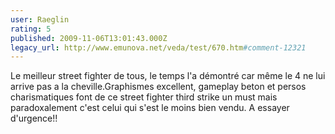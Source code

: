 ```yaml
---
user: Raeglin
rating: 5
published: 2009-11-06T13:01:43.000Z
legacy_url: http://www.emunova.net/veda/test/670.htm#comment-12321
---
```

Le meilleur street fighter de tous, le temps l'a démontré car même le 4 ne lui arrive pas a la cheville.Graphismes excellent, gameplay beton et persos charismatiques font de ce street fighter third strike un must mais paradoxalement c'est celui qui s'est le moins bien vendu. A essayer d'urgence!!